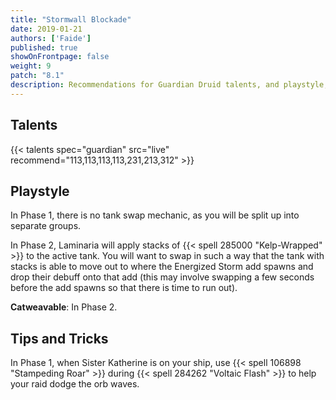 ```yaml
---
title: "Stormwall Blockade"
date: 2019-01-21
authors: ['Faide']
published: true
showOnFrontpage: false
weight: 9
patch: "8.1"
description: Recommendations for Guardian Druid talents, and playstyle, and tips and tricks for the Stormwall Blockade in Battle of Dazar'alor, on Normal/Heroic and Mythic difficulties.
---
```



## Talents

{{< talents spec="guardian" src="live" recommend="113,113,113,113,231,213,312" >}}

## Playstyle

In Phase 1, there is no tank swap mechanic, as you will be split up into separate groups.

In Phase 2, Laminaria will apply stacks of {{< spell 285000 "Kelp-Wrapped" >}} to the active tank. You will want to swap in such a way that the tank with stacks is able to move out to where the Energized Storm add spawns and drop their debuff onto that add (this may involve swapping a few seconds before the add spawns so that there is time to run out).

**Catweavable**: In Phase 2.

## Tips and Tricks

In Phase 1, when Sister Katherine is on your ship, use {{< spell 106898 "Stampeding Roar" >}} during {{< spell 284262 "Voltaic Flash" >}} to help your raid dodge the orb waves.

